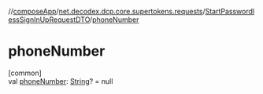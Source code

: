 //[composeApp](../../../index.md)/[net.decodex.dcp.core.supertokens.requests](../index.md)/[StartPasswordlessSignInUpRequestDTO](index.md)/[phoneNumber](phone-number.md)

# phoneNumber

[common]\
val [phoneNumber](phone-number.md): [String](https://kotlinlang.org/api/latest/jvm/stdlib/kotlin/-string/index.html)? = null
